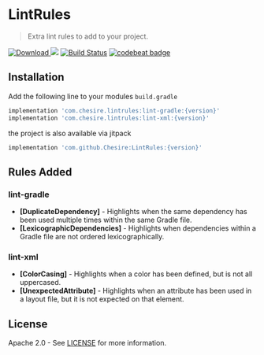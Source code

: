 # LintRules  

> Extra lint rules to add to your project.

[![Download](https://api.bintray.com/packages/chesire/LintRules/lint-gradle/images/download.svg) ](https://bintray.com/chesire/LintRules/lint-gradle/_latestVersion)
[![](https://jitpack.io/v/Chesire/LintRules.svg)](https://jitpack.io/#Chesire/LintRules)
[![Build Status](https://app.bitrise.io/app/21368f5327d4f32e/status.svg?token=TMTWcLyeJ2NzlcqwsFLKeQ&branch=master)](https://app.bitrise.io/app/21368f5327d4f32e)
[![codebeat badge](https://codebeat.co/badges/2e0005b8-687d-4c92-bab1-e4c0d67c11ad)](https://codebeat.co/projects/github-com-chesire-lintrules-master)

## Installation

Add the following line to your modules `build.gradle`

```gradle
implementation 'com.chesire.lintrules:lint-gradle:{version}'
implementation 'com.chesire.lintrules:lint-xml:{version}'
```

the project is also available via jitpack

```gradle
implementation 'com.github.Chesire:LintRules:{version}'
```

## Rules Added

### lint-gradle
- **[DuplicateDependency]** - Highlights when the same dependency has been used multiple times within the same Gradle file.  
- **[LexicographicDependencies]** - Highlights when dependencies within a Gradle file are not ordered lexicographically.

### lint-xml
- **[ColorCasing]** - Highlights when a color has been defined, but is not all uppercased. 
- **[UnexpectedAttribute]** - Highlights when an attribute has been used in a layout file, but it is not expected on that element.

## License

Apache 2.0 - See [LICENSE](https://github.com/Chesire/LintRules/blob/master/LICENSE) for more information.
